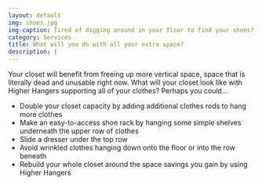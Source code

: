 ```yaml
---
layout: default
img: shoes.jpg
img-caption: Tired of digging around in your floor to find your shoes? Raise your clothes with Higher Hangers.
category: Services
title: What will you do with all your extra space?
description: |
---
```

Your closet will benefit from freeing up more vertical space, space that is literally dead and unusable right now. What will your closet look like with Higher Hangers supporting all of your clothes? Perhaps you could…

- Double your closet capacity by adding additional clothes rods to hang more clothes
- Make an easy-to-access shoe rack by hanging some simple shelves underneath the upper row of clothes
- Slide a dresser under the top row
- Avoid wrinkled clothes hanging down onto the floor or into the row beneath
- Rebuild your whole closet around the space savings you gain by using Higher Hangers